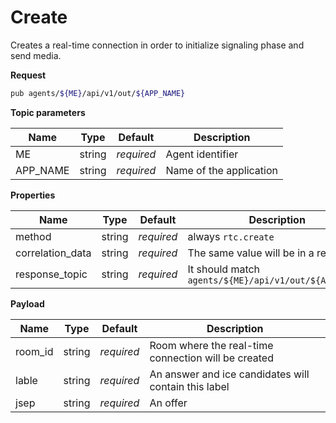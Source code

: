 # Create

Creates a real-time connection in order to initialize signaling phase and send media.

**Request**

```bash
pub agents/${ME}/api/v1/out/${APP_NAME}
```

**Topic parameters**

Name     | Type   | Default    | Description
-------- | ------ | ---------- | ------------------
ME       | string | _required_ | Agent identifier
APP_NAME | string | _required_ | Name of the application

**Properties**

Name             | Type   | Default    | Description
---------------- | ------ | ---------- | ------------------
method           | string | _required_ | always `rtc.create`
correlation_data | string | _required_ | The same value will be in a response
response_topic   | string | _required_ | It should match `agents/${ME}/api/v1/out/${APP_NAME}`

**Payload**

Name       | Type   | Default    | Description
---------- | ------ | ---------- | ------------------
room_id    | string | _required_ | Room where the real-time connection will be created
lable      | string | _required_ | An answer and ice candidates will contain this label
jsep       | string | _required_ | An offer